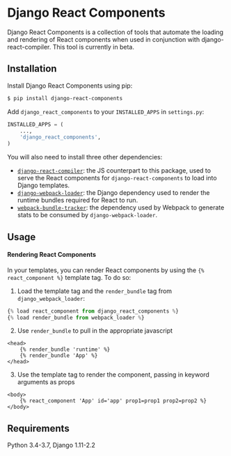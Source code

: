 # Django React Components

Django React Components is a collection of tools that automate the loading and rendering of React components when used in
conjunction with django-react-compiler. This tool is currently in beta. 

## Installation

Install Django React Components using pip:
```bash
$ pip install django-react-components
```
Add `django_react_components` to your `INSTALLED_APPS` in `settings.py`:
```python
INSTALLED_APPS = (
    ...,
    'django_react_components',
)
```

You will also need to install three other dependencies:
- [`django-react-compiler`](https://github.com/zagaran/django-react-compiler): the JS counterpart to this
package, used to serve the React components for `django-react-components` to load into Django templates.
- [`django-webpack-loader`](https://github.com/owais/django-webpack-loader/): the Django dependency used to render the
runtime bundles required for React to run.
- [`webpack-bundle-tracker`](https://github.com/owais/webpack-bundle-tracker): the dependency used by Webpack to
generate stats to be consumed by `django-webpack-loader`.

## Usage

#### Rendering React Components

In your templates, you can render React components by using the `{% react_component %}` template tag. To do so:

1. Load the template tag and the `render_bundle` tag from `django_webpack_loader`:
```python
{% load react_component from django_react_components %}
{% load render_bundle from webpack_loader %}

```

2. Use `render_bundle` to pull in the appropriate javascript
```
<head>
    {% render_bundle 'runtime' %}
    {% render_bundle 'App' %} 
</head>
```

3. Use the template tag to render the component, passing in keyword arguments as props
```
<body>
    {% react_component 'App' id='app' prop1=prop1 prop2=prop2 %}
</body>
```

## Requirements

Python 3.4-3.7, Django 1.11-2.2
